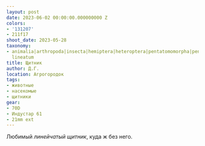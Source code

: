 ```yaml
---
layout: post
date: 2023-06-02 00:00:00.000000000 Z
colors:
- '131207'
- 211f17
shoot_date: 2023-05-28
taxonomy:
- animalia|arthropoda|insecta|hemiptera|heteroptera|pentatomomorpha|pentatomoidea|pentatomidae|graphosoma|graphosoma
  lineatum
title: Щитник
author: Д.Г.
location: Агрогородок
tags:
- животные
- насекомые
- щитники
gear:
- 70D
- Индустар 61
- 21mm ext
---
```

Любимый _линейчатый щитник_, куда ж без него.

